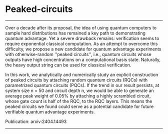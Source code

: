 # Peaked-circuits



---
Over a decade after its proposal, the idea of using quantum computers to sample hard distributions has remained a key path to demonstrating quantum advantage. Yet a severe drawback remains: verification seems to require exponential classical computation. As an attempt to overcome this difficulty, we propose a new candidate for quantum advantage experiments with otherwise-random ''peaked circuits'', i.e., quantum circuits whose outputs have high concentrations on a computational basis state. Naturally, the heavy output string can be used for classical verification. 
    
In this work, we analytically and numerically study an explicit construction of peaked circuits by attaching random quantum circuits (RQCs) with parametrized quantum circuits (PQCs). If the trend in our 
    result persists, at system size n = 50 and circuit depth n, we would be able to generate an average peak weight of 0.05% by attaching a highly scrambled circuit, whose gate count is half of the RQC, to the 
    RQC layers. This means the peaked circuits we found could serve as a potential candidate for future verifiable quantum advantage experiments.

Publication: arxiv:2404.14493 

---
